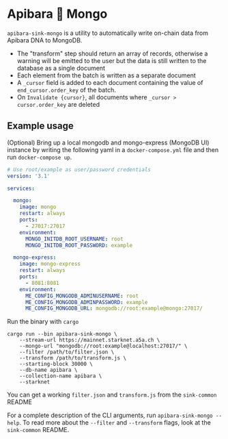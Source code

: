 # Apibara 🤝 Mongo

`apibara-sink-mongo` is a utility to automatically write on-chain data from Apibara DNA to MongoDB.

- The "transform" step should return an array of records, otherwise a warning will be emitted to the user but the data is still written to the database as a single document
- Each element from the batch is written as a separate document
- A `_cursor` field is added to each document containing the value of `end_cursor.order_key` of the batch.
- On `Invalidate {cursor}`, all documents where `_cursor > cursor.order_key` are deleted

## Example usage

(Optional) Bring up a local mongodb and mongo-express (MongoDB UI) instance by writing the following yaml in a `docker-compose.yml` file and then run `docker-compose up`.

```yml
# Use root/example as user/password credentials
version: '3.1'

services:

  mongo:
    image: mongo
    restart: always
    ports:
      - 27017:27017
    environment:
      MONGO_INITDB_ROOT_USERNAME: root
      MONGO_INITDB_ROOT_PASSWORD: example

  mongo-express:
    image: mongo-express
    restart: always
    ports:
      - 8081:8081
    environment:
      ME_CONFIG_MONGODB_ADMINUSERNAME: root
      ME_CONFIG_MONGODB_ADMINPASSWORD: example
      ME_CONFIG_MONGODB_URL: mongodb://root:example@mongo:27017/
```

Run the binary with `cargo`

```
cargo run --bin apibara-sink-mongo \
    --stream-url https://mainnet.starknet.a5a.ch \
    --mongo-url "mongodb://root:example@localhost:27017/" \
    --filter /path/to/filter.json \
    --transform /path/to/transform.js \
    --starting-block 30000 \
    --db-name apibara \
    --collection-name apibara \
    --starknet
```
You can get a working `filter.json` and `transform.js` from the `sink-common` README

For a complete description of the CLI arguments, run `apibara-sink-mongo --help`.
To read more about the `--filter` and `--transform` flags, look at the
`sink-common` README.
